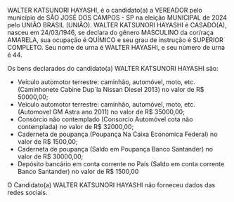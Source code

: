 WALTER KATSUNORI HAYASHI, é o candidato(a) a VEREADOR pelo município de SÃO JOSÉ DOS CAMPOS - SP na eleição MUNICIPAL de 2024 pelo UNIÃO BRASIL (UNIÃO). WALTER KATSUNORI HAYASHI é CASADO(A), nasceu em 24/03/1946, se declara do gênero MASCULINO da cor/raça AMARELA, sua ocupação é QUÍMICO e seu grau de instrução é SUPERIOR COMPLETO. Seu nome de urna é WALTER HAYASHI, e seu número de urna é 44.

Os bens declarados do candidato(a) WALTER KATSUNORI HAYASHI são: 
- Veículo automotor terrestre: caminhão, automóvel, moto, etc. (Caminhonete Cabine Dup´la Nissan Diesel 2013) no valor de R$ 50000,00;
- Veículo automotor terrestre: caminhão, automóvel, moto, etc. (Automovel GM Astra ano 2011) no valor de R$ 35000,00;
- Consórcio não contemplado (Consorcio Automóvel cota não contemplada) no valor de R$ 32000,00;
- Caderneta de poupança (Poupança Na Caixa Economica Federal) no valor de R$ 1500,00;
- Caderneta de poupança (Saldo em Poupança  Banco Santander) no valor de R$ 30000,00;
- Depósito bancário em conta corrente no País (Saldo em conta corrente Banco Santander) no valor de R$ 1500,00

O Candidato(a) WALTER KATSUNORI HAYASHI não forneceu dados das redes sociais.